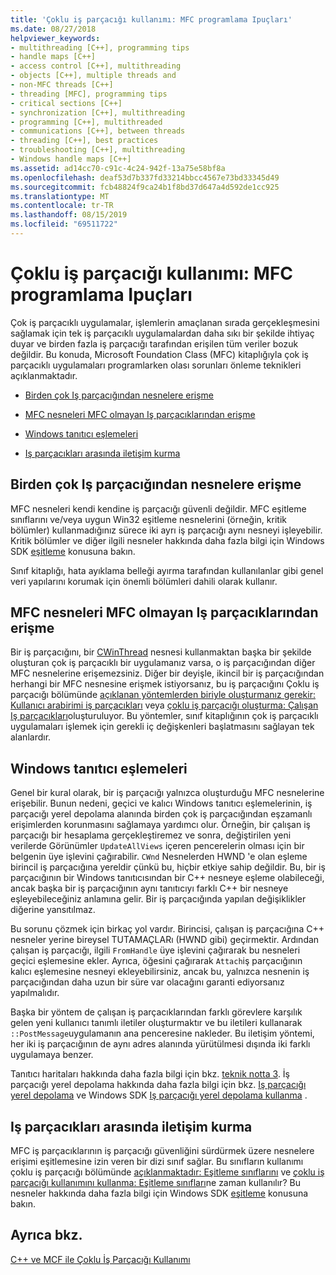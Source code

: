 ```yaml
---
title: 'Çoklu iş parçacığı kullanımı: MFC programlama Ipuçları'
ms.date: 08/27/2018
helpviewer_keywords:
- multithreading [C++], programming tips
- handle maps [C++]
- access control [C++], multithreading
- objects [C++], multiple threads and
- non-MFC threads [C++]
- threading [MFC], programming tips
- critical sections [C++]
- synchronization [C++], multithreading
- programming [C++], multithreaded
- communications [C++], between threads
- threading [C++], best practices
- troubleshooting [C++], multithreading
- Windows handle maps [C++]
ms.assetid: ad14cc70-c91c-4c24-942f-13a75e58bf8a
ms.openlocfilehash: deaf53d7b337fd33214bbcc4567e73bd33345d49
ms.sourcegitcommit: fcb48824f9ca24b1f8bd37d647a4d592de1cc925
ms.translationtype: MT
ms.contentlocale: tr-TR
ms.lasthandoff: 08/15/2019
ms.locfileid: "69511722"
---
```

# <a name="multithreading-mfc-programming-tips"></a>Çoklu iş parçacığı kullanımı: MFC programlama Ipuçları

Çok iş parçacıklı uygulamalar, işlemlerin amaçlanan sırada gerçekleşmesini sağlamak için tek iş parçacıklı uygulamalardan daha sıkı bir şekilde ihtiyaç duyar ve birden fazla iş parçacığı tarafından erişilen tüm veriler bozuk değildir. Bu konuda, Microsoft Foundation Class (MFC) kitaplığıyla çok iş parçacıklı uygulamaları programlarken olası sorunları önleme teknikleri açıklanmaktadır.

- [Birden çok Iş parçacığından nesnelere erişme](#_core_accessing_objects_from_multiple_threads)

- [MFC nesneleri MFC olmayan Iş parçacıklarından erişme](#_core_accessing_mfc_objects_from_non.2d.mfc_threads)

- [Windows tanıtıcı eşlemeleri](#_core_windows_handle_maps)

- [Iş parçacıkları arasında iletişim kurma](#_core_communicating_between_threads)

##  <a name="_core_accessing_objects_from_multiple_threads"></a>Birden çok Iş parçacığından nesnelere erişme

MFC nesneleri kendi kendine iş parçacığı güvenli değildir. MFC eşitleme sınıflarını ve/veya uygun Win32 eşitleme nesnelerini (örneğin, kritik bölümler) kullanmadığınız sürece iki ayrı iş parçacığı aynı nesneyi işleyebilir. Kritik bölümler ve diğer ilgili nesneler hakkında daha fazla bilgi için Windows SDK [eşitleme](/windows/win32/Sync/synchronization) konusuna bakın.

Sınıf kitaplığı, hata ayıklama belleği ayırma tarafından kullanılanlar gibi genel veri yapılarını korumak için önemli bölümleri dahili olarak kullanır.

##  <a name="_core_accessing_mfc_objects_from_non.2d.mfc_threads"></a>MFC nesneleri MFC olmayan Iş parçacıklarından erişme

Bir iş parçacığını, bir [CWinThread](../mfc/reference/cwinthread-class.md) nesnesi kullanmaktan başka bir şekilde oluşturan çok iş parçacıklı bir uygulamanız varsa, o iş parçacığından diğer MFC nesnelerine erişemezsiniz. Diğer bir deyişle, ikincil bir iş parçacığından herhangi bir MFC nesnesine erişmek istiyorsanız, bu iş parçacığını Çoklu iş parçacığı bölümünde [açıklanan yöntemlerden biriyle oluşturmanız gerekir: Kullanıcı arabirimi iş parçacıkları](multithreading-creating-user-interface-threads.md) veya [çoklu iş parçacığı oluşturma: Çalışan Iş parçacıkları](multithreading-creating-worker-threads.md)oluşturuluyor. Bu yöntemler, sınıf kitaplığının çok iş parçacıklı uygulamaları işlemek için gerekli iç değişkenleri başlatmasını sağlayan tek alanlardır.

##  <a name="_core_windows_handle_maps"></a>Windows tanıtıcı eşlemeleri

Genel bir kural olarak, bir iş parçacığı yalnızca oluşturduğu MFC nesnelerine erişebilir. Bunun nedeni, geçici ve kalıcı Windows tanıtıcı eşlemelerinin, iş parçacığı yerel depolama alanında birden çok iş parçacığından eşzamanlı erişimlerden korunmasını sağlamaya yardımcı olur. Örneğin, bir çalışan iş parçacığı bir hesaplama gerçekleştiremez ve sonra, değiştirilen yeni verilerde Görünümler `UpdateAllViews` içeren pencerelerin olması için bir belgenin üye işlevini çağırabilir. `CWnd` Nesnelerden HWND 'e olan eşleme birincil iş parçacığına yereldir çünkü bu, hiçbir etkiye sahip değildir. Bu, bir iş parçacığının bir Windows tanıtıcısından bir C++ nesneye eşleme olabileceği, ancak başka bir iş parçacığının aynı tanıtıcıyı farklı C++ bir nesneye eşleyebileceğiniz anlamına gelir. Bir iş parçacığında yapılan değişiklikler diğerine yansıtılmaz.

Bu sorunu çözmek için birkaç yol vardır. Birincisi, çalışan iş parçacığına C++ nesneler yerine bireysel TUTAMAÇLARı (HWND gibi) geçirmektir. Ardından çalışan iş parçacığı, ilgili `FromHandle` üye işlevini çağırarak bu nesneleri geçici eşlemesine ekler. Ayrıca, öğesini çağırarak `Attach`iş parçacığının kalıcı eşlemesine nesneyi ekleyebilirsiniz, ancak bu, yalnızca nesnenin iş parçacığından daha uzun bir süre var olacağını garanti ediyorsanız yapılmalıdır.

Başka bir yöntem de çalışan iş parçacıklarından farklı görevlere karşılık gelen yeni kullanıcı tanımlı iletiler oluşturmaktır ve bu iletileri kullanarak `::PostMessage`uygulamanın ana penceresine nakleder. Bu iletişim yöntemi, her iki iş parçacığının de aynı adres alanında yürütülmesi dışında iki farklı uygulamaya benzer.

Tanıtıcı haritaları hakkında daha fazla bilgi için bkz. [teknik notta 3](../mfc/tn003-mapping-of-windows-handles-to-objects.md). İş parçacığı yerel depolama hakkında daha fazla bilgi için bkz. [Iş parçacığı yerel depolama](/windows/win32/ProcThread/thread-local-storage) ve Windows SDK [Iş parçacığı yerel depolama kullanma](/windows/win32/ProcThread/using-thread-local-storage) .

##  <a name="_core_communicating_between_threads"></a>Iş parçacıkları arasında iletişim kurma

MFC iş parçacıklarının iş parçacığı güvenliğini sürdürmek üzere nesnelere erişimi eşitlemesine izin veren bir dizi sınıf sağlar. Bu sınıfların kullanımı çoklu iş parçacığı bölümünde [açıklanmaktadır: Eşitleme sınıflarını](multithreading-how-to-use-the-synchronization-classes.md) ve [çoklu iş parçacığı kullanımını kullanma: Eşitleme sınıfları](multithreading-when-to-use-the-synchronization-classes.md)ne zaman kullanılır? Bu nesneler hakkında daha fazla bilgi için Windows SDK [eşitleme](/windows/win32/Sync/synchronization) konusuna bakın.

## <a name="see-also"></a>Ayrıca bkz.

[C++ ve MCF ile Çoklu İş Parçacığı Kullanımı](multithreading-with-cpp-and-mfc.md)
